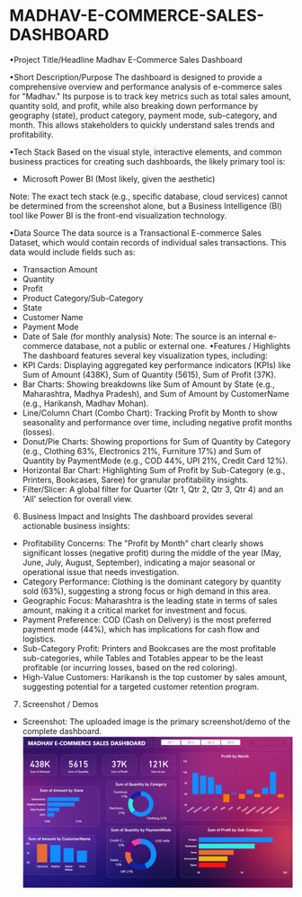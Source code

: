 # MADHAV-E-COMMERCE-SALES-DASHBOARD

•Project Title/Headline
Madhav E-Commerce Sales Dashboard

•Short Description/Purpose
The dashboard is designed to provide a comprehensive overview and performance analysis of e-commerce sales for "Madhav." Its purpose is to track key metrics such as total sales amount, quantity sold, and profit, while also breaking down performance by geography (state), product category, payment mode, sub-category, and month. This allows stakeholders to quickly understand sales trends and profitability.

•Tech Stack
Based on the visual style, interactive elements, and common business practices for creating such dashboards, the likely primary tool is:
 * Microsoft Power BI (Most likely, given the aesthetic)

Note: The exact tech stack (e.g., specific database, cloud services) cannot be determined from the screenshot alone, but a Business Intelligence (BI) tool like Power BI is the front-end visualization technology.

•Data Source
The data source is a Transactional E-commerce Sales Dataset, which would contain records of individual sales transactions. This data would include fields such as:
 * Transaction Amount
 * Quantity
 * Profit
 * Product Category/Sub-Category
 * State
 * Customer Name
 * Payment Mode
 * Date of Sale (for monthly analysis)
Note: The source is an internal e-commerce database, not a public or external one.
•Features / Highlights
The dashboard features several key visualization types, including:
 * KPI Cards: Displaying aggregated key performance indicators (KPIs) like Sum of Amount (438K), Sum of Quantity (5615), Sum of Profit (37K).
 * Bar Charts: Showing breakdowns like Sum of Amount by State (e.g., Maharashtra, Madhya Pradesh), and Sum of Amount by CustomerName (e.g., Harikansh, Madhav Mohan).
 * Line/Column Chart (Combo Chart): Tracking Profit by Month to show seasonality and performance over time, including negative profit months (losses).
 * Donut/Pie Charts: Showing proportions for Sum of Quantity by Category (e.g., Clothing 63%, Electronics 21%, Furniture 17%) and Sum of Quantity by PaymentMode (e.g., COD 44%, UPI 21%, Credit Card 12%).
 * Horizontal Bar Chart: Highlighting Sum of Profit by Sub-Category (e.g., Printers, Bookcases, Saree) for granular profitability insights.
 * Filter/Slicer: A global filter for Quarter (Qtr 1, Qtr 2, Qtr 3, Qtr 4) and an 'All' selection for overall view.
6) Business Impact and Insights
The dashboard provides several actionable business insights:
 * Profitability Concerns: The "Profit by Month" chart clearly shows significant losses (negative profit) during the middle of the year (May, June, July, August, September), indicating a major seasonal or operational issue that needs investigation.
 * Category Performance: Clothing is the dominant category by quantity sold (63%), suggesting a strong focus or high demand in this area.
 * Geographic Focus: Maharashtra is the leading state in terms of sales amount, making it a critical market for investment and focus.
* Payment Preference: COD (Cash on Delivery) is the most preferred payment mode (44%), which has implications for cash flow and logistics.
 * Sub-Category Profit: Printers and Bookcases are the most profitable sub-categories, while Tables and Totables appear to be the least profitable (or incurring losses, based on the red coloring).
 * High-Value Customers: Harikansh is the top customer by sales amount, suggesting potential for a targeted customer retention program.
7) Screenshot / Demos
 * Screenshot: The uploaded image is the primary screenshot/demo of the complete dashboard.
   ![DASHBOARD PREVIEWS](https://github.com/manthansawant1720/MADHAV-E-COMMERCE-SALES-DASHBOARD-/blob/main/Screenshot%202025-10-25%20030212.png)


